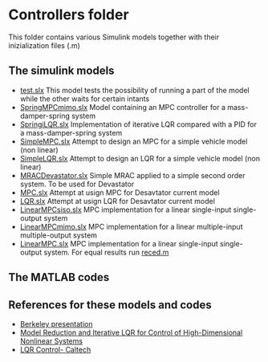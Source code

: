 # Controllers folder
This folder contains various Simulink models together with their inizialization files (.m)

## The simulink models
- [test.slx](test.slx)
This model tests the possibility of running a part of the model while the other waits for certain intants
- [SpringMPCmimo.slx](SpringMPCmimo.slx)
Model containing an MPC controller for a mass-damper-spring system
- [SpringiLQR.slx](SpringiLQR.slx)
Implementation of iterative LQR compared with a PID for a mass-damper-spring system
- [SimpleMPC.slx](SimpleMPC.slx)
Attempt to design an MPC for a simple vehicle model (non linear)
- [SimpleLQR.slx](SimpleLQR.slx)
Attempt to design an LQR for a simple vehicle model (non linear)
- [MRACDevastator.slx](MRACDevastator.slx)
Simple MRAC applied to a simple second order system. To be used for Devastator
- [MPC.slx](MPC.slx)
Attempt at usign MPC for Desavtator current model
- [LQR.slx](LQR.slx)
Attempt at usign LQR for Desavtator current model
- [LinearMPCsiso.slx](LinearMPCsiso.slx)
MPC implementation for a linear single-input single-output system
- [LinearMPCmimo.slx](LinearMPCmimo.slx)
MPC implementation for a linear multiple-input multiple-output system
- [LinearMPC.slx](LinearMPC.slx)
MPC implementation for a linear single-input single-output system. For equal results run [reced.m](reced.m)

## The MATLAB codes






## References for these models and codes

- [Berkeley presentation](https://people.eecs.berkeley.edu/~pabbeel/cs287-fa12/slides/LQR.pdf)
- [Model Reduction and Iterative LQR for Control of High-Dimensional Nonlinear Systems](https://escholarship.org/uc/item/39b4z63z)
- [LQR Control- Caltech](https://www.cds.caltech.edu/~murray/courses/cds110/wi06/lqr.pdf)